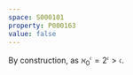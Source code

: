 ```yaml
---
space: S000101
property: P000163
value: false
---
```


By construction, as $\aleph_0^{\mathfrak c} = 2^{\mathfrak c} > \mathfrak c$.
